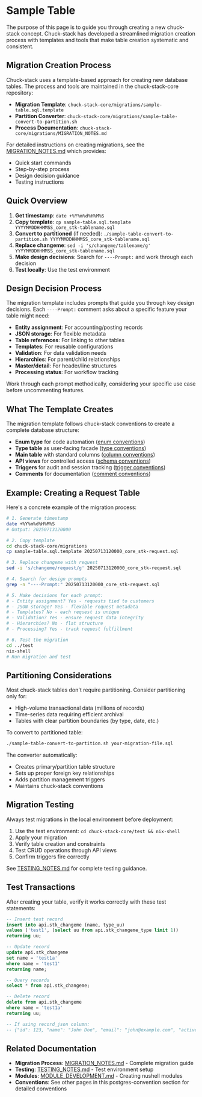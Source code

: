 # Sample Table

The purpose of this page is to guide you through creating a new chuck-stack concept. Chuck-stack has developed a streamlined migration creation process with templates and tools that make table creation systematic and consistent.

## Migration Creation Process

Chuck-stack uses a template-based approach for creating new database tables. The process and tools are maintained in the chuck-stack-core repository:

- **Migration Template**: `chuck-stack-core/migrations/sample-table.sql.template`
- **Partition Converter**: `chuck-stack-core/migrations/sample-table-convert-to-partition.sh`
- **Process Documentation**: `chuck-stack-core/migrations/MIGRATION_NOTES.md`

For detailed instructions on creating migrations, see the [MIGRATION_NOTES.md](https://github.com/chuckstack/chuck-stack-core/blob/main/migrations/MIGRATION_NOTES.md) which provides:
- Quick start commands
- Step-by-step process
- Design decision guidance
- Testing instructions

## Quick Overview

1. **Get timestamp**: `date +%Y%m%d%H%M%S`
2. **Copy template**: `cp sample-table.sql.template YYYYMMDDHHMMSS_core_stk-tablename.sql`
3. **Convert to partitioned** (if needed): `./sample-table-convert-to-partition.sh YYYYMMDDHHMMSS_core_stk-tablename.sql`
4. **Replace changeme**: `sed -i 's/changeme/tablename/g' YYYYMMDDHHMMSS_core_stk-tablename.sql`
5. **Make design decisions**: Search for `----Prompt:` and work through each decision
6. **Test locally**: Use the test environment

## Design Decision Process

The migration template includes prompts that guide you through key design decisions. Each `----Prompt:` comment asks about a specific feature your table might need:

- **Entity assignment**: For accounting/posting records
- **JSON storage**: For flexible metadata
- **Table references**: For linking to other tables
- **Templates**: For reusable configurations
- **Validation**: For data validation needs
- **Hierarchies**: For parent/child relationships
- **Master/detail**: For header/line structures
- **Processing status**: For workflow tracking

Work through each prompt methodically, considering your specific use case before uncommenting features.

## What The Template Creates

The migration template follows chuck-stack conventions to create a complete database structure:

- **Enum type** for code automation ([enum conventions](./enum-type-convention.md#enum-convention))
- **Type table** as user-facing facade ([type conventions](./enum-type-convention.md#type-convention))
- **Main table** with standard columns ([column conventions](./column-convention.md))
- **API views** for controlled access ([schema conventions](./schema.md))
- **Triggers** for audit and session tracking ([trigger conventions](./trigger-convention.md))
- **Comments** for documentation ([comment conventions](./comment.md))

## Example: Creating a Request Table

Here's a concrete example of the migration process:

```bash
# 1. Generate timestamp
date +%Y%m%d%H%M%S
# Output: 20250713120000

# 2. Copy template
cd chuck-stack-core/migrations
cp sample-table.sql.template 20250713120000_core_stk-request.sql

# 3. Replace changeme with request
sed -i 's/changeme/request/g' 20250713120000_core_stk-request.sql

# 4. Search for design prompts
grep -n "----Prompt:" 20250713120000_core_stk-request.sql

# 5. Make decisions for each prompt:
# - Entity assignment? Yes - requests tied to customers
# - JSON storage? Yes - flexible request metadata
# - Templates? No - each request is unique
# - Validation? Yes - ensure request data integrity
# - Hierarchies? No - flat structure
# - Processing? Yes - track request fulfillment

# 6. Test the migration
cd ../test
nix-shell
# Run migration and test
```

## Partitioning Considerations

Most chuck-stack tables don't require partitioning. Consider partitioning only for:
- High-volume transactional data (millions of records)
- Time-series data requiring efficient archival
- Tables with clear partition boundaries (by type, date, etc.)

To convert to partitioned table:
```bash
./sample-table-convert-to-partition.sh your-migration-file.sql
```

The converter automatically:
- Creates primary/partition table structure
- Sets up proper foreign key relationships
- Adds partition management triggers
- Maintains chuck-stack conventions

## Migration Testing

Always test migrations in the local environment before deployment:

1. Use the test environment: `cd chuck-stack-core/test && nix-shell`
2. Apply your migration
3. Verify table creation and constraints
4. Test CRUD operations through API views
5. Confirm triggers fire correctly

See [TESTING_NOTES.md](https://github.com/chuckstack/chuck-stack-core/blob/main/test/TESTING_NOTES.md) for complete testing guidance.

## Test Transactions

After creating your table, verify it works correctly with these test statements:

```sql
-- Insert test record
insert into api.stk_changeme (name, type_uu) 
values ('test1', (select uu from api.stk_changeme_type limit 1)) 
returning uu;

-- Update record
update api.stk_changeme 
set name = 'test1a' 
where name = 'test1' 
returning name;

-- Query records
select * from api.stk_changeme;

-- Delete record
delete from api.stk_changeme 
where name = 'test1a' 
returning uu;

-- If using record_json column:
-- {"id": 123, "name": "John Doe", "email": "john@example.com", "active": true, "metadata": {"age": 30, "city": "New York"}}
```

## Related Documentation

- **Migration Process**: [MIGRATION_NOTES.md](https://github.com/chuckstack/chuck-stack-core/blob/main/migrations/MIGRATION_NOTES.md) - Complete migration guide
- **Testing**: [TESTING_NOTES.md](https://github.com/chuckstack/chuck-stack-core/blob/main/test/TESTING_NOTES.md) - Test environment setup
- **Modules**: [MODULE_DEVELOPMENT.md](https://github.com/chuckstack/chuck-stack-core/blob/main/modules/MODULE_DEVELOPMENT.md) - Creating nushell modules
- **Conventions**: See other pages in this postgres-convention section for detailed conventions
